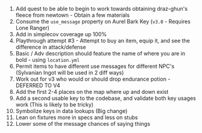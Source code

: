 1) Add quest to be able to begin to work towards obtaining draz-ghun's fleece from newtown - Obtain a few materials
2) Consume the `use_message` property on Aurel Bark Key (`v3.0` - Requires Lone Ranger)
3) Add in simplecov coverage up 100%
4) Playthrough attempt #3 - Attempt to buy an item, equip it, and see the difference in attack/defense
5) Basic / Adv description should feature the name of where you are in bold - using `location.yml`
6) Permit items to have different use messages for different NPC's (Sylvanian Ingot will be used in 2 diff ways)
7) Work out for v3 who would or should drop endurance potion - DEFERRED TO V4
8) Add the first 2-4 places on the map where up and down exist
9) Add a second usable key to the codebase, and validate both key usages work (This is likely to be tricky)
10) Symbolize keys in data lookups (Big change)
11) Lean on fixtures more in specs and less on stubs
12) Lower some of the message chances of saying things
